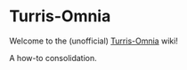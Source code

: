 # Turris-Omnia

Welcome to the (unofficial) [Turris-Omnia](https://omnia.turris.cz/en/) wiki!

A how-to consolidation.
